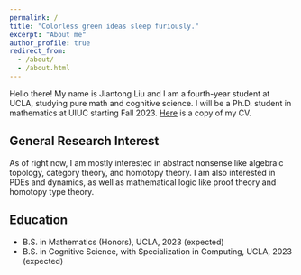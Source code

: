 ```yaml
---
permalink: /
title: "Colorless green ideas sleep furiously."
excerpt: "About me"
author_profile: true
redirect_from: 
  - /about/
  - /about.html
---
```


Hello there! My name is Jiantong Liu and I am a fourth-year student at UCLA, studying pure math and cognitive science. I will be a Ph.D. student in mathematics at UIUC starting Fall 2023. [Here](https://jiantongliu.github.io/files/Jiantong_Liu_CV_2023.pdf) is a copy of my CV. 

General Research Interest
------
As of right now, I am mostly interested in abstract nonsense like algebraic topology, category theory, and homotopy theory. I am also interested in PDEs and dynamics, as well as mathematical logic like proof theory and homotopy type theory.  

Education
------
* B.S. in Mathematics (Honors), UCLA, 2023 (expected)
* B.S. in Cognitive Science, with Specialization in Computing, UCLA, 2023 (expected)

